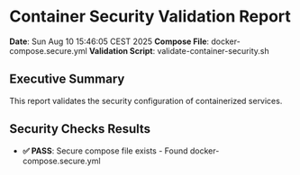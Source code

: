 # Container Security Validation Report
**Date**: Sun Aug 10 15:46:05 CEST 2025
**Compose File**: docker-compose.secure.yml
**Validation Script**: validate-container-security.sh

## Executive Summary
This report validates the security configuration of containerized services.

## Security Checks Results

- **✅ PASS**: Secure compose file exists - Found docker-compose.secure.yml
